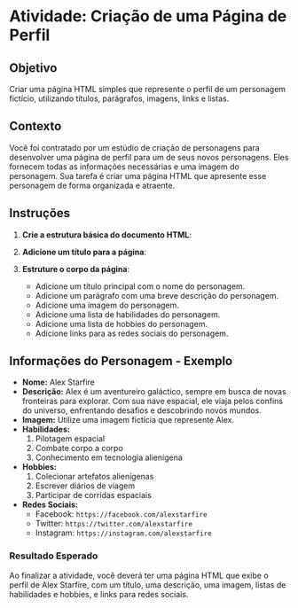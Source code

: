 # Atividade: Criação de uma Página de Perfil

## Objetivo
Criar uma página HTML simples que represente o perfil de um personagem fictício, utilizando títulos, parágrafos, imagens, links e listas.

## Contexto
Você foi contratado por um estúdio de criação de personagens para desenvolver uma página de perfil para um de seus novos personagens. Eles fornecem todas as informações necessárias e uma imagem do personagem. Sua tarefa é criar uma página HTML que apresente esse personagem de forma organizada e atraente.

## Instruções
1. **Crie a estrutura básica do documento HTML**:

2. **Adicione um título para a página**:
    
3. **Estruture o corpo da página**:
    - Adicione um título principal com o nome do personagem.
    - Adicione um parágrafo com uma breve descrição do personagem.
    - Adicione uma imagem do personagem.
    - Adicione uma lista de habilidades do personagem.
    - Adicione uma lista de hobbies do personagem.
    - Adicione links para as redes sociais do personagem.

## Informações do Personagem - Exemplo
- **Nome:** Alex Starfire
- **Descrição:** Alex é um aventureiro galáctico, sempre em busca de novas fronteiras para explorar. Com sua nave espacial, ele viaja pelos confins do universo, enfrentando desafios e descobrindo novos mundos.
- **Imagem:** Utilize uma imagem fictícia que represente Alex.
- **Habilidades:**
  1. Pilotagem espacial
  2. Combate corpo a corpo
  3. Conhecimento em tecnologia alienígena
- **Hobbies:**
  1. Colecionar artefatos alienígenas
  2. Escrever diários de viagem
  3. Participar de corridas espaciais
- **Redes Sociais:**
  - Facebook: `https://facebook.com/alexstarfire`
  - Twitter: `https://twitter.com/alexstarfire`
  - Instagram: `https://instagram.com/alexstarfire`

### Resultado Esperado
Ao finalizar a atividade, você deverá ter uma página HTML que exibe o perfil de Alex Starfire, com um título, uma descrição, uma imagem, listas de habilidades e hobbies, e links para redes sociais.
